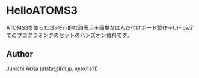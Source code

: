 # HelloATOMS3

ATOMS3を使ったｽﾀｯｸﾁｬﾝ的な顔表示＋簡単なはんだ付けボード製作＋UIFlow2でのプログラミングのセットのハンズオン資料です。

## Author

Junichi Akita (akita@ifdl.jp, @akita11)

